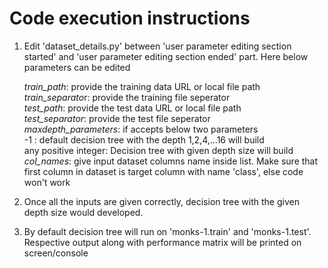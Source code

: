 ﻿# ﻿Code execution instructions

1. Edit 'dataset_details.py' between 'user parameter editing section started' and 'user parameter editing section ended' part. Here below parameters can be edited  

	*train_path*: provide the training data URL or local file path  
	*train_separato*r: provide the training file seperator  
	*test_path*: provide the test data URL or local file path  
	*test_separator*: provide the test file seperator  
	*maxdepth_parameters*: if accepts below two parameters  
			-1 : default decision tree with the depth 1,2,4,...16 will build  
			any positive integer: Decision tree with given depth size will build  
	*col_names*: give input dataset columns name inside list. Make sure that first column in dataset is target column with name 'class', else code won't work  

2. Once all the inputs are given correctly, decision tree with the given depth size would developed.
3. By default decision tree will run on 'monks-1.train' and 'monks-1.test'. Respective output along with performance matrix will be printed on screen/console
